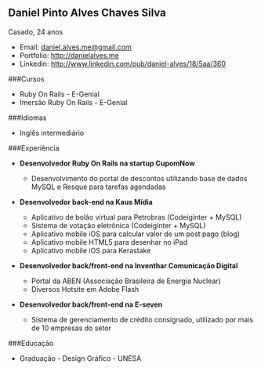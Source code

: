 Daniel Pinto Alves Chaves Silva
--------------
Casado, 24 anos
* Email: daniel.alves.me@gmail.com
* Portfolio: http://danielalves.me
* Linkedin: http://www.linkedin.com/pub/daniel-alves/18/5aa/360

###Cursos
* Ruby On Rails - E-Genial
* Imersão Ruby On Rails - E-Genial

###Idiomas
* Inglês intermediário

###Experiência
* __Desenvolvedor Ruby On Rails na startup CupomNow__
    * Desenvolvimento do portal de descontos utilizando base de dados MySQL e Resque para tarefas agendadas

* __Desenvolvedor back-end na Kaus Mídia__
   * Aplicativo de bolão virtual para Petrobras (Codeiginter + MySQL)
   * Sistema de votação eletrônica (Codeiginter + MySQL)
   * Aplicativo mobile iOS para calcular valor de um post pago (blog)
   * Aplicativo mobile HTML5 para desenhar no iPad
   * Aplicativo mobile iOS para Kerastake

* __Desenvolvedor back/front-end na Inventhar Comunicação Digital__
   * Portal da ABEN (Associação Brasileira de Energia Nuclear)
   * Diversos Hotsite em Adobe Flash

* __Desenvolvedor back/front-end na E-seven__
   * Sistema de gerenciamento de crédito consignado, utilizado por mais de 10 empresas do setor

###Educação
* Graduação - Design Gráfico - UNESA